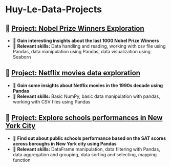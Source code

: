 # Huy-Le-Data-Projects

## 🔹 [Project: Nobel Prize Winners Exploration](./Nobel_Prize_Winners/)
- 🔗 **Gain interesting insights about the last 1000 Nobel Prize Winners**
- 🧠 **Relevant skills:**
Data handling and reading, working with csv file using Pandas, data manipulation using Pandas, data visualization using Seaborn

## 🔹 [Project: Netflix movies data exploration](./Netflix_movies/)
- 🔗 **Gain some insights about Netflix movies in the 1990s decade using Pandas**
- 🧠 **Relevant skills:**
Basic NumPy, basic data manipulation with pandas, working with CSV files using Pandas

## 🔹 [Project: Explore schools performances in New York City](./NYC_Public_Schools_Tests/)
- 🔗 **Find out about public schools performance based on the SAT scores across boroughs in New York city using Pandas**
- 🧠 **Relevant skills:**
DataFrame manipulation, data filtering with Pandas, data aggregation and grouping, data sorting and selecting, mapping function
